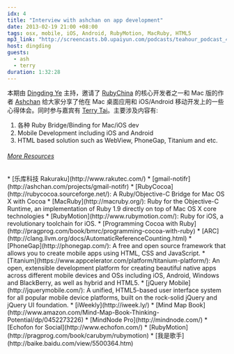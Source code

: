 ```yaml
---
idx: 4
title: "Interview with ashchan on app development"
date: 2013-02-19 21:00 +08:00
tags: osx, mobile, iOS, Android, RubyMotion, MacRuby, HTML5
mp3_link: "http://screencasts.b0.upaiyun.com/podcasts/teahour_podcast_4.mp3"
host: dingding
guests:
  - ash
  - terry
duration: 1:32:28
---
```


本期由 [Dingding Ye](http://yedingding.com) 主持，邀请了 [RubyChina](http://ruby-china.org) 的核心开发者之一和 Mac 版的作者 [Ashchan](http://ashchan.com/) 给大家分享了他在 Mac 桌面应用和 iOS/Android 移动开发上的一些心得体会。同时参与嘉宾有 [Terry Tai](http://terrytai.com)。主要涉及内容有:

1. 各种 Ruby Bridge/Binding for Mac/iOS dev
2. Mobile Development including iOS and Android
3. HTML based solution such as WebView, PhoneGap, Titanium and etc.

<h6>
  <a href="#" class="toggle-notes">More Resources</a>
</h6>

<section class="notes" markdown="1">
* [乐库科技 Rakuraku](http://www.rakutec.com/)
* [gmail-notifr](http://ashchan.com/projects/gmail-notifr)
* [RubyCocoa](http://rubycocoa.sourceforge.net/): A Ruby/Objective-C Bridge for Mac OS X with Cocoa
* [MacRuby](http://macruby.org/): Ruby for the Objective-C Runtime, an implementation of Ruby 1.9 directly on top of Mac OS X core technologies
* [RubyMotion](http://www.rubymotion.com/): Ruby for iOS, a revolutionary toolchain for iOS.
* [Programming Cocoa with Ruby](http://pragprog.com/book/bmrc/programming-cocoa-with-ruby)
* [ARC](http://clang.llvm.org/docs/AutomaticReferenceCounting.html)
* [PhoneGap](http://phonegap.com/): A free and open source framework that allows you to create mobile apps using HTML, CSS and JavaScript.
* [Titanium](https://www.appcelerator.com/platform/titanium-platform/): An open, extensible development platform for creating beautiful native apps across different mobile devices and OSs including iOS, Android, Windows and BlackBerry, as well as hybrid and HTML5.
* [jQuery Mobile](http://jquerymobile.com/): A unified, HTML5-based user interface system for all popular mobile device platforms, built on the rock-solid jQuery and jQuery UI foundation.
* [iWeekly](http://iweek.ly/)
* [Mind Map Book](http://www.amazon.com/Mind-Map-Book-Thinking-Potential/dp/0452273226)
* [MindNode Pro](http://mindnode.com/)
* [Echofon for Social](http://www.echofon.com/)
* [RubyMotion](http://pragprog.com/book/carubym/rubymotion)
* [我是歌手](http://baike.baidu.com/view/5500364.htm)
</section>
